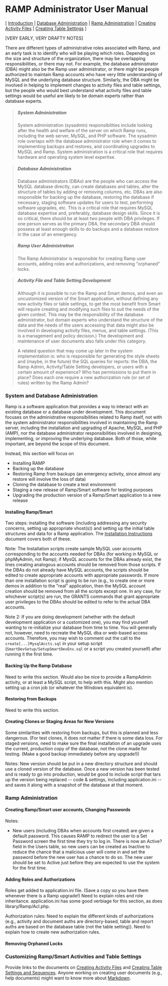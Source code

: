 # RAMP Administrator User Manual #

[ [Introduction](#intro) |
  [Database Administration](#dba) |
  [Ramp Administration](#rdba) |
  [Creating Activity Files][activities] |
  [Creating Table Settings][settings] ]

<div id="intro"></div>

[VERY EARLY, VERY DRAFTY NOTES]

There are different types of administrative roles associated with
Ramp, and an early task is to identify who will be playing which
roles. Depending on the size and structure of the organization,
there may be overlapping responsibilities, or there may not.
For example, the database administrator (DBA) might also be the
Ramp user administrator, or there might be people authorized to
maintain Ramp accounts who have very little understanding of MySQL
and the underlying database structure.  Similarly, the DBA might
be involved in helping to implement changes to activity files and
table settings, but the people who would best understand what
activity files and table settings would be useful are likely to be
domain experts rather than database experts.

> ##### System Administration #####
> System administration (sysadmin) responsibilities include looking after the
> health and welfare of the server on which Ramp runs, including the web
> server, MySQL, and PHP software.
> The sysadmin role overlaps with the database
> administrator role when it comes to implementing backups and restores,
> and coordinating
> upgrades to MySQL and Ramp.
> System administration is a critical role
> that requires
> hardware and operating system level expertise.

> ##### Database Administration #####
> Database administrators (DBAs) are the people who can access the MySQL
> database directly, can create databases and tables, alter the
> structure of tables by adding or removing columns, etc.  DBAs are
> also responsible for backing up the database, restoring the database
> if necessary, staging software updates for users to test, performing
> software upgrades, etc.  This is a critical role that requires MySQL
> database expertise and, preferably, database design skills. Since it
> is so critical, there should be at least two people with DBA
> privileges.  If one person serves as the primary DBA, the secondary
> DBA should possess at least enough skills to do backups and a database
> restore in the case of an emergency.

> ##### Ramp User Administration #####
> The Ramp Administrator is responsible for creating Ramp user accounts,
> adding roles and authorizations, and removing "orphaned" locks.

> ##### Activity File and Table Setting Development #####
> Although it is possible to run the Ramp and Smart demos, and even an
> uncustomized version of the Smart application, without defining any
> new activity files or table settings, to get the most benefit from
> Smart will require creating and modifying such files to suit the needs
> of the given context.  This may be the responsibility
> of the database administrator, but domain experts who
> understand the structure of the data and the needs of the users
> accessing that data might also be involved in developing activity
> files, menus, and table settings.  (This is a management and policy
> decision.)
> The development and maintenance of user documents also falls under
> this category.

> A related question that may come up later in the system implementation is:
> who is responsible for generating the style sheets and (maybe, in the
> future) the SQL queries for reports: the DBA, the Ramp Admin,
> Activity/Table Setting developers, or users with a certain amount of
> experience?  Who has permissions to put them in place?  Does each one
> require a new authorization rule (or set of rules) written by the Ramp
> Admin?

<h3 id="dba"> System and Database Administration </h3>

Ramp is a software application that provides a way to interact with an
existing database or a database under development.  This document
focuses on the administrative responsibilities related to Ramp itself,
not with the system administrator responsibilities involved
in maintaining the Ramp server, including the installation
and upgrading of Apache, MySQL, and PHP (AMP), nor the database
administrator responsibilities involved in designing, implementing, or
improving the underlying database.  Both of those, while important, are
beyond the scope of this document.  

Instead, this section will focus on
  - Installing RAMP
  - Backing up the database
  - Restoring Ramp from backups (an emergency activity, since almost any
    restore will involve the loss of data)
  - Cloning the database to create a test environment
  - Staging a new release of Ramp/Smart software for testing purposes
  - Upgrading the production version of a Ramp/Smart application to a
    new release

#### Installing Ramp/Smart ####

Two steps: installing the software (including addressing any security
concerns, setting up appropriate vhost(s)) and setting up the initial
table structures and data for a Ramp application.  The 
[Installation Instructions][install] document covers both of these.

Note: The Installation scripts
create sample MySQL user accounts corresponding to the accounts needed for
DBAs (for working in MySQL or phpMyAdmin, not Ramp); if MysQL accounts
for the DBAs already exist, the lines creating analogous accounts
should be removed from those scripts.  If the DBAs do not already have
MySQL accounts, the scripts should be edited to create appropriate
accounts with appropriate passwords.  If more than one installation
script is going to be run (e.g., to create one or more demos in
addition to the "real" application, then the MySQL account creation
should be removed from all the scripts except one.  In any case, for
whichever script(s) are run, the GRANTS commands that grant
appropriate user privileges to the DBAs should be edited to refer to
the actual DBA accounts.

Note 2: If you are doing development (whether with the default development
application or a customized one), you may find yourself wanting to
re-initialize your database from time to time.  You will generally
not, however, need to recreate the MySQL dba or web-based access
accounts.  Therefore, you may wish to comment out the call to the
`create[...]MysqlAccts.sql` in your setup script
(`SmartDevSetup/SetupSmartDevEnv.sql` or a script you created yourself)
after running it the first time.

#### Backing Up the Ramp Database ####

Need to write this section.  Would also be nice to provide a RampAdmin
activity, or at least a MySQL script, to help with this.  Might also
mention setting up a cron job (or whatever the Windows equivalent is).

#### Restoring from Backups ####

Need to write this section.

#### Creating Clones or Staging Areas for New Versions ####

Some similarities with restoring from backups, but this is planned and
less dangerous.  (For test clones, it does not matter if there is some
data loss.  For staged versions, need to make sure the final
installation of an upgrade uses the current, production copy of the
database, not the clone made for testing.  (Make a good backup
immediately before any upgrade!))

Notes: New version should be put in a new directory
structure and should use a cloned version of the database.  Once a new
version has been tested and is ready
to go into production, would be good to include script that tars up
the version being replaced -- code & settings, including application.ini
-- and saves it along with a snapshot of the database at that moment.

<h3 id="rdba"> Ramp Administration </h3>

#### Creating Ramp/Smart user accounts, Changing Passwords ####

  Notes:

  - New users (including DBAs when accounts first created) are given a
  default password.  This causes RAMP to redirect the user to a Set
  Password screen the first time they try to log in.  There is now an
  Active? field in the Users table, so new users can be created as
  Inactive to reduce the chance that a malicious user will come in and
  set the password before the new user has a chance to do so.  The new
  user should be set to Active just before they are expected to use the
  system for the first time.

#### Adding Roles and Authorizations ####

Roles get added to application.ini file.  (Save a copy so you have them
whenever there is a Ramp upgrade!)  Need to explain roles and role
inheritance.  application.ini has some good verbiage for this section,
as does library/Ramp/Acl.php.

Authorization rules: Need to explain the different kinds of
authorizations (e.g., activity and document auths are directory-based,
table and report auths are based on the database table (not the table
setting)).  Need to explain how to create new authorization rules.  

#### Removing Orphaned Locks ####

<h3 id="customization"> Customizing Ramp/Smart Activities and Table
Settings </h3>

Provide links to the documents on [Creating Activity Files][activities]
and [Creating Table Settings and Sequences][settings].  Anyone working
on creating user documents (e.g., help documents) might want to know
more about [Markdown][md].


[install]: /document/index/document/..%252F..%252Finstallation%252FINSTALL.md
[activities]: /document/index/document/rampDocs%252FActivityLists.md
[settings]: /document/index/document/rampDocs%252FTableSettings.md
[md]:  http://michelf.ca/projects/php-markdown/
